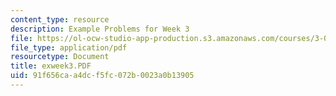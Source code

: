 ```yaml
---
content_type: resource
description: Example Problems for Week 3
file: https://ol-ocw-studio-app-production.s3.amazonaws.com/courses/3-00-thermodynamics-of-materials-fall-2002/91f656caa4dcf5fc072b0023a0b13905_exweek3.PDF
file_type: application/pdf
resourcetype: Document
title: exweek3.PDF
uid: 91f656ca-a4dc-f5fc-072b-0023a0b13905
---
```

